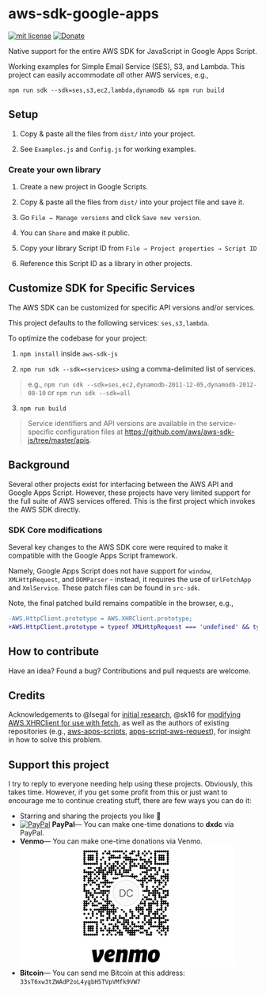 # aws-sdk-google-apps

[![mit license](https://badgen.net/badge/license/MIT/red)](https://github.com/dxdc/aws-sdk-google-apps/blob/master/LICENSE)
[![Donate](https://badgen.net/badge/Donate/PayPal/91BE09)](https://paypal.me/ddcaspi)

Native support for the entire AWS SDK for JavaScript in Google Apps Script.

Working examples for Simple Email Service (SES), S3, and Lambda. This project can easily accommodate _all_ other AWS services, e.g.,

```
npm run sdk --sdk=ses,s3,ec2,lambda,dynamodb && npm run build
```

## Setup

1. Copy & paste all the files from `dist/` into your project.

2. See `Examples.js` and `Config.js` for working examples.

### Create your own library

1. Create a new project in Google Scripts.

2. Copy & paste all the files from `dist/` into your project file and save it.

3. Go `File → Manage versions` and click `Save new version`.

4. You can `Share` and make it public.

5. Copy your library Script ID from `File → Project properties → Script ID`

6. Reference this Script ID as a library in other projects.

## Customize SDK for Specific Services

The AWS SDK can be customized for specific API versions and/or services.

This project defaults to the following services: `ses,s3,lambda`.

To optimize the codebase for your project:

1. `npm install` inside `aws-sdk-js`

2. `npm run sdk --sdk=<services>` using a comma-delimited list of services.

> e.g., `npm run sdk --sdk=ses,ec2,dynamodb-2011-12-05,dynamodb-2012-08-10` or `npm run sdk --sdk=all`

3. `npm run build`

> Service identifiers and API versions are available in the service-specific configuration files at https://github.com/aws/aws-sdk-js/tree/master/apis.

## Background

Several other projects exist for interfacing between the AWS API and Google Apps Script. However, these projects have very limited support for the full suite of AWS services offered. This is the first project which invokes the AWS SDK directly.

### SDK Core modifications

Several key changes to the AWS SDK core were required to make it compatible with the Google Apps Script framework.

Namely, Google Apps Script does not have support for `window`, `XMLHttpRequest`, and `DOMParser` - instead, it requires the use of `UrlFetchApp` and `XmlService`. These patch files can be found in `src-sdk`.

Note, the final patched build remains compatible in the browser, e.g.,

```diff
-AWS.HttpClient.prototype = AWS.XHRClient.prototype;
+AWS.HttpClient.prototype = typeof XMLHttpRequest === 'undefined' && typeof UrlFetchApp !== 'undefined' ? AWS.XHRGoogleClient.prototype : AWS.XHRClient.prototype;
```

## How to contribute

Have an idea? Found a bug? Contributions and pull requests are welcome.

## Credits

Acknowledgements to @lsegal for [initial research](https://github.com/aws/aws-sdk-js/issues/620), @sk16 for [modifying AWS.XHRClient for use with fetch](https://github.com/aws/aws-sdk-js/issues/1902), as well as the authors of existing repositories (e.g., [aws-apps-scripts](https://github.com/smithy545/aws-apps-scripts), [apps-script-aws-request](https://github.com/wmakeev/apps-script-aws-request)), for insight in how to solve this problem.

## Support this project

I try to reply to everyone needing help using these projects. Obviously, this takes time. However, if you get some profit from this or just want to encourage me to continue creating stuff, there are few ways you can do it:

- Starring and sharing the projects you like :rocket:
- [![PayPal][badge_paypal]][paypal-donations-dxdc] **PayPal**— You can make one-time donations to **dxdc** via PayPal.
- **Venmo**— You can make one-time donations via Venmo.
  ![Venmo QR Code](/images/venmo.png?raw=true 'Venmo QR Code')
- **Bitcoin**— You can send me Bitcoin at this address: `33sT6xw3tZWAdP2oL4ygbH5TVpVMfk9VW7`

[badge_paypal]: https://img.shields.io/badge/Donate-PayPal-blue.svg
[paypal-donations-dxdc]: https://paypal.me/ddcaspi
